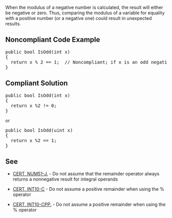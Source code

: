 When the modulus of a negative number is calculated, the result will either be negative or zero. Thus, comparing the modulus of a variable for
equality with a positive number (or a negative one) could result in unexpected results. 

## Noncompliant Code Example

<pre>
public bool IsOdd(int x)
{
  return x % 2 == 1;  // Noncompliant; if x is an odd negative, x % 2 == -1
}
</pre>

## Compliant Solution

<pre>
public bool IsOdd(int x)
{
  return x %2 != 0;
}
</pre>

or

<pre>
public bool IsOdd(uint x)
{
  return x %2 == 1;
}
</pre>

## See

*   [CERT, NUM51-J.](https://www.securecoding.cert.org/confluence/x/xAHAAQ) - Do not assume that the remainder operator always returns a
      nonnegative result for integral operands
*   [CERT, INT10-C](https://www.securecoding.cert.org/confluence/x/NQBi) - Do not assume a positive remainder when using the % operator

*   [CERT, INT10-CPP.](https://www.securecoding.cert.org/confluence/x/_YBLAQ) - Do not assume a positive remainder when using the %
      operator